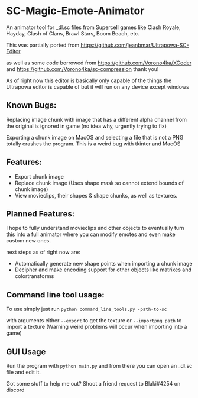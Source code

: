 # SC-Magic-Emote-Animator
 An animator tool for _dl.sc files from Supercell games like Clash Royale, Hayday, Clash of Clans, Brawl Stars, Boom Beach, etc.

 This was partially ported from https://github.com/jeanbmar/Ultrapowa-SC-Editor

 as well as some code borrowed from https://github.com/Vorono4ka/XCoder and https://github.com/Vorono4ka/sc-compression thank you!

 As of right now this editor is basically only capable of the things the Ultrapowa editor is capable of but it will run on any device except windows

## Known Bugs:

 Replacing image chunk with image that has a different alpha channel from the original is ignored in game (no idea why, urgently trying to fix)

 Exporting a chunk image on MacOS and selecting a file that is not a PNG totally crashes the program. This is a weird bug with tkinter and MacOS

## Features:

 - Export chunk image
 - Replace chunk image (Uses shape mask so cannot extend bounds of chunk image)
 - View movieclips, their shapes & shape chunks, as well as textures.

## Planned Features:

 I hope to fully understand movieclips and other objects to eventually turn this into a full animator where you can modify emotes and even make custom new ones.

 next steps as of right now are:

 - Automatically generate new shape points when importing a chunk image
 - Decipher and make encoding support for other objects like matrixes and colortransforms

## Command line tool usage:
 To use simply just run `python command_line_tools.py -path-to-sc`

 with arguments either `--export` to get the texture or `--importpng path` to import a texture (Warning weird problems will occur when importing into a game)

## GUI Usage
 Run the program with `python main.py` and from there you can open an _dl.sc file and edit it.

Got some stuff to help me out? Shoot a friend request to Blaki#4254 on discord
